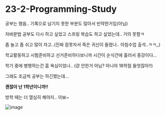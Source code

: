 # 23-2-Programming-Study

공부는 했음.. 기록으로 남기지 못한 부분도 많아서 빈약한거임(아님)

자바문법 공부도 다시 하고 싶었고 스프링 복습도 하고 싶었는데.. 거의 못함ㅋ

좀 놀고 좀 쉬고 많이 자고..(진짜 잠못자서 죽은 귀신이 들렸나.. 아침수업 출석..ㅋㅋ,,)

학교활동하고 시험준비하고 선거준비하다보니까 시간이 순식간에 흘러서 종강이다...

학기 중에 병행하는건 흠 욕심이었나.. (걍 안한거 아님? 아니야 18학점 들엇잖아!!)

그래도 조금씩 공부는 하긴했는데...

**괜찮아 난 1학년이니까!!**

방학 때는 더 열심히 해야지.. 아뵤~

![image](https://github.com/orieasy1/23-2-Programming-Study/assets/129071350/ef0a7df3-4309-4785-8bc7-f6a76eeaf1c2)
